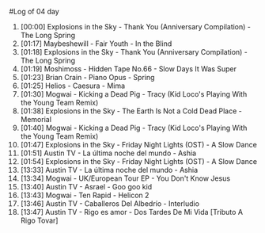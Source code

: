 #Log of 04 day

1. [00:00] Explosions in the Sky - Thank You (Anniversary Compilation) - The Long Spring
1. [01:17] Maybeshewill - Fair Youth - In the Blind
1. [01:18] Explosions in the Sky - Thank You (Anniversary Compilation) - The Long Spring
1. [01:19] Moshimoss - Hidden Tape No.66 - Slow Days It Was Super
1. [01:23] Brian Crain - Piano Opus - Spring
1. [01:25] Helios - Caesura - Mima
1. [01:30] Mogwai - Kicking a Dead Pig - Tracy (Kid Loco's Playing With the Young Team Remix)
1. [01:38] Explosions in the Sky - The Earth Is Not a Cold Dead Place - Memorial
1. [01:40] Mogwai - Kicking a Dead Pig - Tracy (Kid Loco's Playing With the Young Team Remix)
1. [01:47] Explosions in the Sky - Friday Night Lights (OST) - A Slow Dance
1. [01:51] Austin TV - La última noche del mundo - Ashia
1. [01:54] Explosions in the Sky - Friday Night Lights (OST) - A Slow Dance
1. [13:33] Austin TV - La última noche del mundo - Ashia
1. [13:34] Mogwai - UK/European Tour EP - You Don't Know Jesus
1. [13:40] Austin TV - Asrael - Goo goo kid
1. [13:43] Mogwai - Ten Rapid - Helicon 2
1. [13:46] Austin TV - Caballeros Del Albedrío - Interludio
1. [13:47] Austin TV - Rigo es amor - Dos Tardes De Mi Vida [Tributo A Rigo Tovar]
